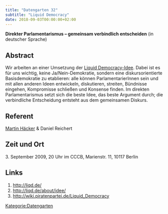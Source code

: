 ```yaml
---
title: "Datengarten 32"
subtitle: "Liquid Democracy"
date: 2018-09-03T00:00:00+02:00
---
```


**Direkter Parlamentarismus – gemeinsam verbindlich entscheiden** (in
deutscher Sprache)

Abstract
--------

Wir arbeiten an einer Umsetzung der [Liquid
Democracy-Idee](http://de.wikipedia.org/wiki/Delegated_Voting). Dabei
ist es für uns wichtig, keine Ja/Nein-Demokratie, sondern eine
diskursorientierte Basisdemokratie zu etablieren: alle können
ParlamentarierInnen sein und mit allen anderen Ideen entwickeln,
diskutieren, streiten, Bündnisse eingehen, Kompromisse schließen und
Konsense finden. Im direkten Parlamentarismus setzt sich die beste Idee,
das beste Argument durch; die verbindliche Entscheidung entsteht aus dem
gemeinsamen Diskurs.

Referent
--------

[Martin Häcker](Benutzer:Martin_Häcker "wikilink") & Daniel Reichert

Zeit und Ort
------------

3\. September 2009, 20 Uhr im CCCB, Marienstr. 11, 10117 Berlin

Links
-----

1.  <http://liqd.de/>
2.  <http://liqd.de/about/idee/>
3.  <http://wiki.piratenpartei.de/Liquid_Democracy>

<Kategorie:Datengarten>
